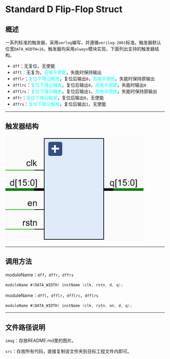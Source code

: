 # Standard D Flip-Flop Struct
## 概述

一系列标准的触发器，采用`verlog`编写，并遵循`verilog-2001`标准。触发器默认位宽`DATA_WIDTH=16`，触发器均采用`always`模块实现，下面列出支持的触发器结构。

- `dff`：无复位，无使能
- `dffl`：无复为，<font color=Aqua>高电平使能</font>，失能时保持输出
- `dfflr`：<font color=Aqua>复位下降沿触发</font>，复位后输出`0`，<font color=Aqua>高电平使能</font>，失能时保持原输出
- `dfflrc`：<font color=Aqua>复位下降沿触发</font>，复位后输出`0`，<font color=Aqua>高电平使能</font>，失能时输出`0`
- `dfflrs`：<font color=Aqua>复位下降沿触发</font>，复位后输出`1`，<font color=Aqua>高电平使能</font>，失能时保持原输出
- `dffr`：<font color=Aqua>复位下降沿触发</font>，复位后输出`0`，无使能
- `dffrs`：<font color=Aqua>复位下降沿触发</font>，复位后输出`1`，无使能

---

## 触发器结构
![image](image/D-Flip-Flop.png)

---

## 调用方法
moduleName：`dff`，`dffr`，`dffrs`
```verilog
moduleName #(DATA_WIDTH) instName (clk, rstn, d, q);
```
moduleName：`dffl`，`dfflr`，`dfflrc`，`dfflrs`
```verilog
moduleName #(DATA_WIDTH) instName (clk, rstn, en, d, q);
```
---

## 文件路径说明
`imag`：存放README.md里的图片。

`src`：存放所有代码，直接复制该文件夹到目标工程文件内即可。